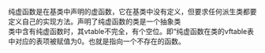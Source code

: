 纯虚函数是在基类中声明的虚函数，它在基类中没有定义，但要求任何派生类都要定义自己的实现方法。声明了纯虚函数的类是一个抽象类  
类中含有纯虚函数时，其vtable不完全，有个空位。即“纯虚函数在类的vftable表中对应的表项被赋值为0。也就是指向一个不存在的函数。